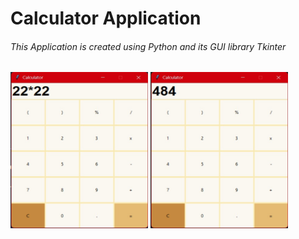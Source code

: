 # Calculator Application 

###### This Application is created using Python and its GUI library Tkinter 

<img align="center" src="assets/cal.jpeg" alt="sakshichavre" height="250" width="220" />
<img align="center" src="assets/cal1.jpeg" alt="sakshichavre" height="250" width="220" />
